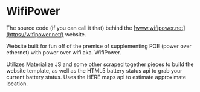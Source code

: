 # WifiPower

The source code (if you can call it that) behind the [www.wifipower.net](https://wifipower.net/) website. 

Website built for fun off of the premise of supplementing POE (power over ethernet) with power over wifi aka. WifiPower.

Utilizes Materialize JS and some other scraped together pieces to build the website template, as well as the HTML5 battery status api to grab your current battery status. Uses the HERE maps api to estimate approximate location.
